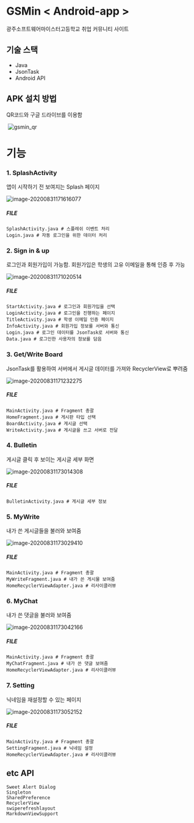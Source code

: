 # GSMin < Android-app >

광주소프트웨어마이스터고등학교 취업 커뮤니티 사이트

## 기술 스택

- Java
- JsonTask
- Android API

## APK 설치 방법

QR코드와 구글 드라이브를 이용함

​	![gsmin_qr](C:\dev\GSMin\app\release\gsmin_qr.jpg)

# 기능

### 1. SplashActivity

앱이 시작하기 전 보여지는 Splash 페이지

![image-20200831171616077](C:\Users\anihy\AppData\Roaming\Typora\typora-user-images\image-20200831171616077.png)

##### FILE

```
SplashActivity.java # 스플레쉬 이벤트 처리
Login.java # 자동 로그인을 위한 데이터 처리
```

### 2. Sign in & up

로그인과 회원가입이 가능함. 회원가입은 학생의 고유 이메일을 통해 인증 후 가능

![image-20200831171020514](C:\Users\anihy\AppData\Roaming\Typora\typora-user-images\image-20200831171020514.png)

##### FILE

```
StartActivity.java # 로그인과 회원가입을 선택
LoginActivity.java # 로그인을 진행하는 페이지
TitleActivity.java # 학생 이메일 인증 페이지
InfoActivity.java # 회원가입 정보를 서버와 통신
Login.java # 로그인 데이터를 JsonTask로 서버와 통신
Data.java # 로그인한 사용자의 정보를 담음
```

### 3. Get/Write Board

JsonTask를 활용하여 서버에서 게시글 데이터를 가져와 RecyclerView로 뿌려줌

![image-20200831171232275](C:\Users\anihy\AppData\Roaming\Typora\typora-user-images\image-20200831171232275.png)

##### FILE

```
MainActivity.java # Fragment 총괄
HomeFragment.java # 게시판 타입 선택
BoardActivity.java # 게시글 선택
WriteActivity.java # 게시글을 쓰고 서버로 전달
```

### 4.  Bulletin

게시글 클릭 후 보이는 게시글 세부 화면

![image-20200831173014308](C:\Users\anihy\AppData\Roaming\Typora\typora-user-images\image-20200831173014308.png)

##### FILE

```
BulletinActivity.java # 게시글 세부 정보
```



### 5. MyWrite

내가 쓴 게시글들을 불러와 보여줌

![image-20200831173029410](C:\Users\anihy\AppData\Roaming\Typora\typora-user-images\image-20200831173029410.png)



##### FILE

```
MainActivity.java # Fragment 총괄
MyWriteFragment.java # 내가 쓴 게시물 보여줌
HomeRecyclerViewAdapter.java # 리사이클러뷰
```



### 6. MyChat

내가 쓴 댓글을 불러와 보여줌

![image-20200831173042166](C:\Users\anihy\AppData\Roaming\Typora\typora-user-images\image-20200831173042166.png)

##### FILE

```
MainActivity.java # Fragment 총괄
MyChatFragment.java # 내가 쓴 댓글 보여줌
HomeRecyclerViewAdapter.java # 리사이클러뷰
```



### 7. Setting

닉네임을 재설정할 수 있는 페이지

![image-20200831173052152](C:\Users\anihy\AppData\Roaming\Typora\typora-user-images\image-20200831173052152.png)

##### FILE

```
MainActivity.java # Fragment 총괄
SettingFragment.java # 닉네임 설정
HomeRecyclerViewAdapter.java # 리사이클러뷰
```



## etc API

```
Sweet Alert Dialog
Singleton
SharedPreference
RecyclerView
swiperefreshlayout
MarkdownViewSupport
```
